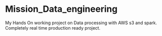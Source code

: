 # Mission_Data_engineering
My Hands On working project on Data processing with AWS s3 and spark. Completely real time production ready project.
